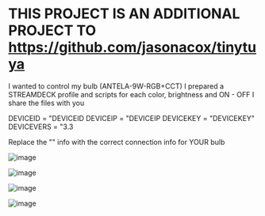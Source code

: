 # THIS PROJECT IS AN ADDITIONAL PROJECT TO https://github.com/jasonacox/tinytuya

I wanted to control my bulb (ANTELA-9W-RGB+CCT)
I prepared a STREAMDECK profile and scripts for each color, brightness and ON - OFF
I share the files with you

DEVICEID = "DEVICEID
DEVICEIP = "DEVICEIP
DEVICEKEY = "DEVICEKEY"
DEVICEVERS = "3.3

Replace the "" info with the correct connection info for YOUR bulb

![image](https://github.com/jasonacox/tinytuya/assets/167795730/c1d63809-d1aa-42d8-9498-e6916999f602)

![image](https://github.com/jasonacox/tinytuya/assets/167795730/99d6d9a5-75b7-487c-aaf7-369bd1b7b8e0)

![image](https://github.com/jasonacox/tinytuya/assets/167795730/decdea71-82aa-4680-b020-4c9132c80e90)

![image](https://github.com/jasonacox/tinytuya/assets/167795730/470c7bdf-8b9e-46ca-857c-4c3c4b87209a)
